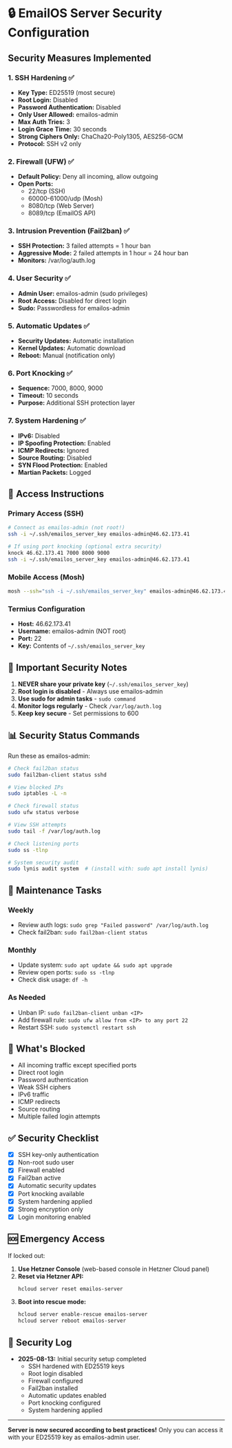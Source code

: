 # 🔒 EmailOS Server Security Configuration

## Security Measures Implemented

### 1. SSH Hardening ✅
- **Key Type:** ED25519 (most secure)
- **Root Login:** Disabled
- **Password Authentication:** Disabled
- **Only User Allowed:** emailos-admin
- **Max Auth Tries:** 3
- **Login Grace Time:** 30 seconds
- **Strong Ciphers Only:** ChaCha20-Poly1305, AES256-GCM
- **Protocol:** SSH v2 only

### 2. Firewall (UFW) ✅
- **Default Policy:** Deny all incoming, allow outgoing
- **Open Ports:**
  - 22/tcp (SSH)
  - 60000-61000/udp (Mosh)
  - 8080/tcp (Web Server)
  - 8089/tcp (EmailOS API)

### 3. Intrusion Prevention (Fail2ban) ✅
- **SSH Protection:** 3 failed attempts = 1 hour ban
- **Aggressive Mode:** 2 failed attempts in 1 hour = 24 hour ban
- **Monitors:** /var/log/auth.log

### 4. User Security ✅
- **Admin User:** emailos-admin (sudo privileges)
- **Root Access:** Disabled for direct login
- **Sudo:** Passwordless for emailos-admin

### 5. Automatic Updates ✅
- **Security Updates:** Automatic installation
- **Kernel Updates:** Automatic download
- **Reboot:** Manual (notification only)

### 6. Port Knocking ✅
- **Sequence:** 7000, 8000, 9000
- **Timeout:** 10 seconds
- **Purpose:** Additional SSH protection layer

### 7. System Hardening ✅
- **IPv6:** Disabled
- **IP Spoofing Protection:** Enabled
- **ICMP Redirects:** Ignored
- **Source Routing:** Disabled
- **SYN Flood Protection:** Enabled
- **Martian Packets:** Logged

## 🔐 Access Instructions

### Primary Access (SSH)
```bash
# Connect as emailos-admin (not root!)
ssh -i ~/.ssh/emailos_server_key emailos-admin@46.62.173.41

# If using port knocking (optional extra security)
knock 46.62.173.41 7000 8000 9000
ssh -i ~/.ssh/emailos_server_key emailos-admin@46.62.173.41
```

### Mobile Access (Mosh)
```bash
mosh --ssh="ssh -i ~/.ssh/emailos_server_key" emailos-admin@46.62.173.41
```

### Termius Configuration
- **Host:** 46.62.173.41
- **Username:** emailos-admin (NOT root)
- **Port:** 22
- **Key:** Contents of `~/.ssh/emailos_server_key`

## 🚨 Important Security Notes

1. **NEVER share your private key** (`~/.ssh/emailos_server_key`)
2. **Root login is disabled** - Always use emailos-admin
3. **Use sudo for admin tasks** - `sudo command`
4. **Monitor logs regularly** - Check `/var/log/auth.log`
5. **Keep key secure** - Set permissions to 600

## 📊 Security Status Commands

Run these as emailos-admin:

```bash
# Check fail2ban status
sudo fail2ban-client status sshd

# View blocked IPs
sudo iptables -L -n

# Check firewall status
sudo ufw status verbose

# View SSH attempts
sudo tail -f /var/log/auth.log

# Check listening ports
sudo ss -tlnp

# System security audit
sudo lynis audit system  # (install with: sudo apt install lynis)
```

## 🔄 Maintenance Tasks

### Weekly
- Review auth logs: `sudo grep "Failed password" /var/log/auth.log`
- Check fail2ban: `sudo fail2ban-client status`

### Monthly
- Update system: `sudo apt update && sudo apt upgrade`
- Review open ports: `sudo ss -tlnp`
- Check disk usage: `df -h`

### As Needed
- Unban IP: `sudo fail2ban-client unban <IP>`
- Add firewall rule: `sudo ufw allow from <IP> to any port 22`
- Restart SSH: `sudo systemctl restart ssh`

## 🚫 What's Blocked

- All incoming traffic except specified ports
- Direct root login
- Password authentication
- Weak SSH ciphers
- IPv6 traffic
- ICMP redirects
- Source routing
- Multiple failed login attempts

## ✅ Security Checklist

- [x] SSH key-only authentication
- [x] Non-root sudo user
- [x] Firewall enabled
- [x] Fail2ban active
- [x] Automatic security updates
- [x] Port knocking available
- [x] System hardening applied
- [x] Strong encryption only
- [x] Login monitoring enabled

## 🆘 Emergency Access

If locked out:

1. **Use Hetzner Console** (web-based console in Hetzner Cloud panel)
2. **Reset via Hetzner API:**
   ```bash
   hcloud server reset emailos-server
   ```
3. **Boot into rescue mode:**
   ```bash
   hcloud server enable-rescue emailos-server
   hcloud server reboot emailos-server
   ```

## 📝 Security Log

- **2025-08-13:** Initial security setup completed
  - SSH hardened with ED25519 keys
  - Root login disabled
  - Firewall configured
  - Fail2ban installed
  - Automatic updates enabled
  - Port knocking configured
  - System hardening applied

---

**Server is now secured according to best practices!**
Only you can access it with your ED25519 key as emailos-admin user.